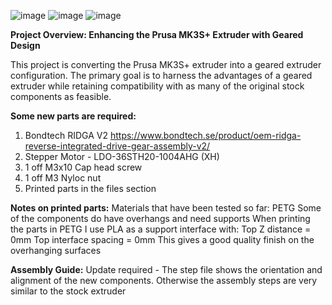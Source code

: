 ![image](https://github.com/WillJohns0n/Prusa-MK3-Geared-Extruder/assets/102843074/5130c6be-5854-481b-8fc8-9ba6e8feb844)  ![image](https://github.com/WillJohns0n/Prusa-MK3-Geared-Extruder/assets/102843074/8dcf0edf-5c90-4481-bc36-f6bf2c360ad7)  ![image](https://github.com/WillJohns0n/Prusa-MK3-Geared-Extruder/assets/102843074/1fe97274-dca8-4324-9d9d-0e968014085d)




**Project Overview: Enhancing the Prusa MK3S+ Extruder with Geared Design**

This project is converting the Prusa MK3S+ extruder into a geared extruder configuration. The primary goal is to harness the advantages of a geared extruder while retaining compatibility with as many of the original stock components as feasible. 

**Some new parts are required:**
1) Bondtech RIDGA V2 https://www.bondtech.se/product/oem-ridga-reverse-integrated-drive-gear-assembly-v2/
2) Stepper Motor - LDO-36STH20-1004AHG (XH)
3) 1 off M3x10 Cap head screw
4) 1 off M3 Nyloc nut
5) Printed parts in the files section

**Notes on printed parts:**
Materials that have been tested so far: PETG
Some of the components do have overhangs and need supports
When printing the parts in PETG I use PLA as a support interface with:
Top Z distance = 0mm
Top interface spacing = 0mm
This gives a good quality finish on the overhanging surfaces

**Assembly Guide:**
Update required - The step file shows the orientation and alignment of the new components. Otherwise the assembly steps are very similar to the stock extruder
